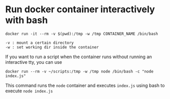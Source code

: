 # Run docker container interactively with bash

```
docker run -it --rm -v $(pwd):/tmp -w /tmp CONTAINER_NAME /bin/bash
```

```
-v : mount a certain directory
-w : set working dir inside the container
```

If you want to run a script when the container runs without running an interactive tty, you can use

```
docker run --rm -v ~/scripts:/tmp -w /tmp node /bin/bash -c "node index.js"
```

This command runs the `node` container and executes `index.js` using bash to execute `node index.js`
